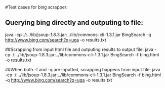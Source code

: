 #Test cases for bing scrapper:
## Querying bing directly and outputing to file:
java -cp ./:../lib/jsoup-1.8.3.jar:../lib/commons-cli-1.3.1.jar BingSearch -q http://www.bing.com/search?q=uga -o results.txt

##Scrapping from input html file and outputing results to output file:
java -cp ./:../lib/jsoup-1.8.3.jar:../lib/commons-cli-1.3.1.jar BingSearch -f bing.html -o results.txt

##When both -f and -q are inputted, scrapping happens from input file:
java -cp ./:../lib/jsoup-1.8.3.jar:../lib/commons-cli-1.3.1.jar BingSearch -f bing.html -q http://www.bing.com/search?q=uga -o results.txt
